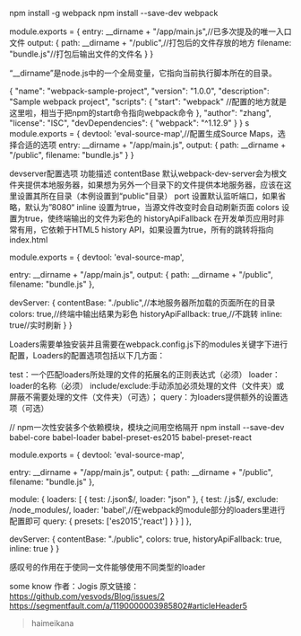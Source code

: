 npm install -g webpack
npm install --save-dev webpack

module.exports = {
  entry:  __dirname + "/app/main.js",//已多次提及的唯一入口文件
  output: {
    path: __dirname + "/public",//打包后的文件存放的地方
    filename: "bundle.js"//打包后输出文件的文件名
  }
}

“__dirname”是node.js中的一个全局变量，它指向当前执行脚本所在的目录。

{
  "name": "webpack-sample-project",
  "version": "1.0.0",
  "description": "Sample webpack project",
  "scripts": {
    "start": "webpack" //配置的地方就是这里啦，相当于把npm的start命令指向webpack命令
  },
  "author": "zhang",
  "license": "ISC",
  "devDependencies": {
    "webpack": "^1.12.9"
  }
}
s
module.exports = {
  devtool: 'eval-source-map',//配置生成Source Maps，选择合适的选项
  entry:  __dirname + "/app/main.js",
  output: {
    path: __dirname + "/public",
    filename: "bundle.js"
  }
}




devserver配置选项   功能描述
contentBase 默认webpack-dev-server会为根文件夹提供本地服务器，如果想为另外一个目录下的文件提供本地服务器，应该在这里设置其所在目录（本例设置到“public"目录）
port    设置默认监听端口，如果省略，默认为”8080“
inline  设置为true，当源文件改变时会自动刷新页面
colors  设置为true，使终端输出的文件为彩色的
historyApiFallback  在开发单页应用时非常有用，它依赖于HTML5 history API，如果设置为true，所有的跳转将指向index.html

module.exports = {
  devtool: 'eval-source-map',

  entry:  __dirname + "/app/main.js",
  output: {
    path: __dirname + "/public",
    filename: "bundle.js"
  },

  devServer: {
    contentBase: "./public",//本地服务器所加载的页面所在的目录
    colors: true,//终端中输出结果为彩色
    historyApiFallback: true,//不跳转
    inline: true//实时刷新
  } 
}

Loaders需要单独安装并且需要在webpack.config.js下的modules关键字下进行配置，Loaders的配置选项包括以下几方面：

test：一个匹配loaders所处理的文件的拓展名的正则表达式（必须）
loader：loader的名称（必须）
include/exclude:手动添加必须处理的文件（文件夹）或屏蔽不需要处理的文件（文件夹）（可选）；
query：为loaders提供额外的设置选项（可选）

// npm一次性安装多个依赖模块，模块之间用空格隔开
npm install --save-dev babel-core babel-loader babel-preset-es2015 babel-preset-react

module.exports = {
  devtool: 'eval-source-map',

  entry:  __dirname + "/app/main.js",
  output: {
    path: __dirname + "/public",
    filename: "bundle.js"
  },

  module: {
    loaders: [
      {
        test: /\.json$/,
        loader: "json"
      },
      {
        test: /\.js$/,
        exclude: /node_modules/,
        loader: 'babel',//在webpack的module部分的loaders里进行配置即可
        query: {
          presets: ['es2015','react']
        }
      }
    ]
  },

  devServer: {
    contentBase: "./public",
    colors: true,
    historyApiFallback: true,
    inline: true
  }
}


感叹号的作用在于使同一文件能够使用不同类型的loader



some know
作者：Jogis 
原文链接：https://github.com/yesvods/Blog/issues/2
https://segmentfault.com/a/1190000003985802#articleHeader5   
>haimeikana